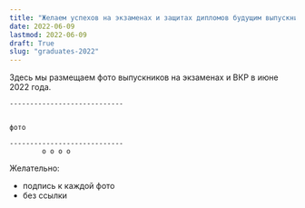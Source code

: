 ```yaml
---
title: "Желаем успехов на экзаменах и защитах дипломов будущим выпускникам Финэка МГИМО 2022 года"
date: 2022-06-09
lastmod: 2022-06-09
draft: True
slug: "graduates-2022"
---
```


Здесь мы размещаем фото выпускников на экзаменах и ВКР в июне 2022 года.

```
----------------------------


фото

----------------------------
        o o o o
```

Желательно:

- подпись к каждой фото
- без ссылки
